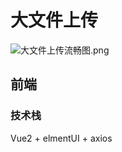 # 大文件上传

![大文件上传流畅图.png](https://p9-juejin.byteimg.com/tos-cn-i-k3u1fbpfcp/4151876514d6469f82a296727d15057b~tplv-k3u1fbpfcp-jj-mark:3024:0:0:0:q75.awebp#?w=503&h=781&s=45259&e=png&a=1&b=fbfbfb)

## 前端

### 技术栈

Vue2 + elmentUI + axios
